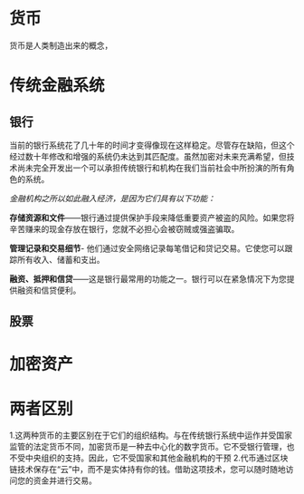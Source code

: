 # 货币

货币是人类制造出来的概念，

# 传统金融系统

## 银行

当前的银行系统花了几十年的时间才变得像现在这样稳定。尽管存在缺陷，但这个经过数十年修改和增强的系统仍未达到其匹配度。虽然加密对未来充满希望，但技术尚未完全开发出一个可以承担传统银行和机构在我们当前社会中所扮演的所有角色的系统。

*金融机构之所以如此融入经济，是因为它们具有以下功能：*

**存储资源和文件**——银行通过提供保护手段来降低重要资产被盗的风险。如果您将辛苦赚来的现金存放在银行，您就不必担心会被窃贼或强盗骗取。

**管理记录和交易细节**- 他们通过安全网络记录每笔借记和贷记交易。它使您可以跟踪所有收入、储蓄和支出。

**融资、抵押和信贷**——这是银行最常用的功能之一。银行可以在紧急情况下为您提供融资和信贷便利。

## 股票
# 加密资产
# 两者区别
1.这两种货币的主要区别在于它们的组织结构。与在传统银行系统中运作并受国家监管的法定货币不同，加密货币是一种去中心化的数字货币。它不受银行管理，也不受中央组织的支持。因此，它不受国家和其他金融机构的干预
2.代币通过区块链技术保存在“云”中，而不是实体持有你的钱。借助这项技术，您可以随时随地访问您的资金并进行交易。
